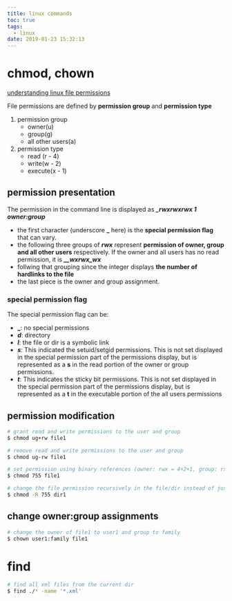 ```yaml
---
title: linux commands
toc: true
tags:
  - linux
date: 2019-01-23 15:32:13
---
```



# chmod, chown

[understanding linux file permissions](https://www.linux.com/learn/understanding-linux-file-permissions)

File permissions are defined by **permission group** and **permission type**

1. permission group
   * owner(u)
   * group(g)
   * all other users(a)
2. permission type
   * read (r - 4)
   * write(w - 2)
   * execute(x - 1)

## permission presentation

The permission in the command line is displayed as ***_rwxrwxrwx 1 owner:group***

* the first character (underscore **_**  here) is the **special permission flag** that can vary.
* the following three groups of ***rwx*** represent **permission of owner, group and all other users** respectively. If the owner and all users has no read permission, it is ***__wxrwx_wx***
* follwing that grouping since the integer displays **the number of hardlinks to the file**
* the last piece is the owner and group assignment.

### special permission flag

The special permission flag can be:

* **_**: no special permissions
* ***d***: directory
* ***l***: the file or dir is a symbolic link
* ***s***: This indicated the setuid/setgid permissions. This is not set displayed in the special permission part of the permissions display, but is represented as a **s** in the read portion of the owner or group permissions.
* ***t***: This indicates the sticky bit permissions. This is not set displayed in the special permission part of the permissions display, but is represented as a **t** in the executable portion of the all users permissions

## permission modification

```sh
# grant read and write permissions to the user and group
$ chmod ug+rw file1

# remove read and write permissions to the user and group
$ chmod ug-rw file1

# set permission using binary references (owner: rwx = 4+2+1, group: rx = 4+1, all users: rx = 4+1)
$ chmod 755 file1

# change the file permission recursively in the file/dir instead of just the files themselves
$ chmod -R 755 dir1
```

## change owner:group assignments

```sh
# change the owner of file1 to user1 and group to family
$ chown user1:family file1
```

# find

```sh
# find all xml files from the current dir
$ find ./* -name '*.xml'
```

